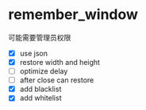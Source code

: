 # remember_window
可能需要管理员权限
- [x] use json
- [x] restore width and height
- [ ] optimize delay
- [ ] after close can restore
- [x] add blacklist
- [x] add whitelist